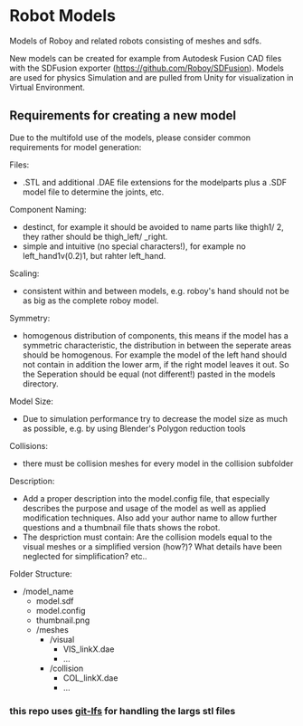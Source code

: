 # Robot Models
Models of Roboy and related robots consisting of meshes and sdfs.

New models can be created for example from Autodesk Fusion CAD files with the SDFusion exporter (https://github.com/Roboy/SDFusion). Models are used for physics Simulation and are pulled from Unity for visualization in Virtual Environment.



## Requirements for creating a new model
Due to the multifold use of the models, please consider common requirements for model generation:



Files:
- .STL and additional .DAE file extensions for the modelparts plus a .SDF model file to determine the joints, etc.

Component Naming:
- destinct, for example it should be avoided to name parts like thigh1/ 2, they rather should be thigh_left/ _right.
- simple and intuitive (no special characters!), for example no left_hand1v(0.2)1, but rahter left_hand.

Scaling:
- consistent within and between models, e.g. roboy's hand should not be as big as the complete roboy model.

Symmetry:
- homogenous distribution of components, this means if the model has a symmetric characteristic, the distribution in between the seperate areas should be homogenous. 
For example the model of the left hand should not contain in addition the lower arm, if the right model leaves it out. So the Seperation should be equal (not different!) pasted in the models directory.

Model Size:
- Due to simulation performance try to decrease the model size as much as possible, e.g. by using Blender's Polygon reduction tools

Collisions:
- there must be collision meshes for every model in the collision subfolder

Description:
- Add a proper description into the model.config file, that especially describes the purpose and usage of the model as well as applied modification techniques. Also add your author name to allow further questions and a thumbnail file thats shows the robot.
- The despriction must contain: Are the collision models equal to the visual meshes or a simplified version (how?)? What details have been neglected for simplification? etc..

Folder Structure:
- /model_name
  -  model.sdf<br />
  - model.config<br />
  - thumbnail.png<br />
  - /meshes<br />
	  - /visual<br />
	      - VIS_linkX.dae<br />
	      - ...<br />
	   - /collision<br />
	      - COL_linkX.dae<br />
	      - ...<br />



### this repo uses [git-lfs](https://git-lfs.github.com/) for handling the largs stl files
